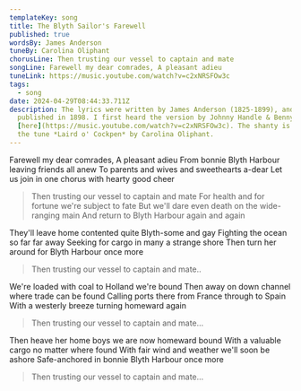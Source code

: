 ```yaml
---
templateKey: song
title: The Blyth Sailor's Farewell
published: true
wordsBy: James Anderson
tuneBy: Carolina Oliphant
chorusLine: Then trusting our vessel to captain and mate
songLine: Farewell my dear comrades, A pleasant adieu
tuneLink: https://music.youtube.com/watch?v=c2xNRSFOw3c
tags:
  - song
date: 2024-04-29T08:44:33.711Z
description: T﻿he lyrics were written by James Anderson (1825-1899), and first
  published in 1898. I first heard the version by Johnny Handle & Benny Graham
  [here](https://music.youtube.com/watch?v=c2xNRSFOw3c). The shanty is set to
  the tune *Laird o' Cockpen* by Carolina Oliphant.
---
```

Farewell my dear comrades, A pleasant adieu
From bonnie Blyth Harbour leaving friends all anew
To parents and wives and sweethearts a-dear
Let us join in one chorus with hearty good cheer

> Then trusting our vessel to captain and mate
> For health and for fortune we're subject to fate
> But we'll dare even death on the wide-ranging main
> And return to Blyth Harbour again and again

They'll leave home contented quite Blyth-some and gay
Fighting the ocean so far far away
Seeking for cargo in many a strange shore
Then turn her around for Blyth Harbour once more

> Then trusting our vessel to captain and mate..

We're loaded with coal to Holland we're bound
Then away on down channel where trade can be found
Calling ports there from France through to Spain
With a westerly breeze turning homeward again

> Then trusting our vessel to captain and mate...

Then heave her home boys we are now homeward bound
With a valuable cargo no matter where found
With fair wind and weather we'll soon be ashore
Safe-anchored in bonnie Blyth Harbour once more

> Then trusting our vessel to captain and mate...